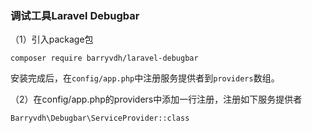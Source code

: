 ### 调试工具Laravel Debugbar

（1）引入package包

```
composer require barryvdh/laravel-debugbar
```

安装完成后，在`config/app.php`中注册服务提供者到`providers`数组。

（2）在config/app.php的providers中添加一行注册，注册如下服务提供者

```
Barryvdh\Debugbar\ServiceProvider::class
```



